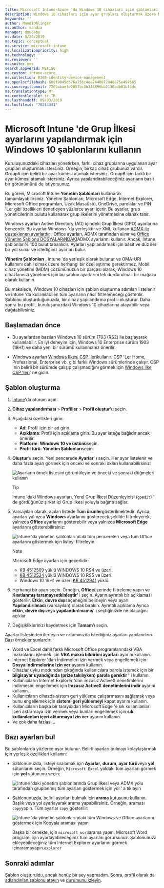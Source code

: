 ```yaml
---
title: Microsoft Intune-Azure 'da Windows 10 cihazları için şablonları kullanma | Microsoft Docs
description: Windows 10 cihazları için ayar grupları oluşturmak üzere Microsoft Intune içindeki Yönetim şablonlarını kullanın. Office programlarını, Microsoft Edge 'i, Internet Explorer 'daki güvenli özellikleri denetlemek, OneDrive 'a erişimi denetlemek, uzak masaüstü özelliklerini kullanmak, otomatik yürütmeye olanak tanımak, uzaktan yürütmeye izin vermek, güç yönetimi ayarlarını yapmak, HTTP yazdırmayı kullanmak için bir cihaz yapılandırma profilinde Bu ayarları kullanın. farklı Kullanıcı oturum açma seçenekleri kullanın ve olay günlüğü boyutunu denetleyin.
keywords: ''
author: MandiOhlinger
ms.author: mandia
manager: dougeby
ms.date: 8/28/2019
ms.topic: conceptual
ms.service: microsoft-intune
ms.localizationpriority: high
ms.technology: ''
ms.reviewer: ''
ms.suite: ems
search.appverid: MET150
ms.custom: intune-azure
ms.collection: M365-identity-device-management
ms.openlocfilehash: 608f9045d676a756c4ee7440072040075e497605
ms.sourcegitcommit: 7269abaefb2857bc8b343896bb2138bdb01bf8dc
ms.translationtype: MT
ms.contentlocale: tr-TR
ms.lasthandoff: 09/03/2019
ms.locfileid: "70214341"
---
```

# <a name="use-windows-10-templates-to-configure-group-policy-settings-in-microsoft-intune"></a>Microsoft Intune 'de Grup İlkesi ayarlarını yapılandırmak için Windows 10 şablonlarını kullanın

Kuruluşunuzdaki cihazları yönetirken, farklı cihaz gruplarına uygulanan ayar grupları oluşturmak istersiniz. Örneğin, birkaç cihaz grubunuz vardır. GroupA için belirli bir ayar kümesi atamak istersiniz. GroupB için farklı bir ayar kümesi atamak istersiniz. Ayrıca yapılandırabileceğiniz ayarların basit bir görünümünü de istiyorsunuz.

Bu görevi, Microsoft Intune **Yönetim Şablonları** kullanarak tamamlayabilirsiniz. Yönetim Şablonları, Microsoft Edge, Internet Explorer, Microsoft Office programları, Uzak Masaüstü, OneDrive, parolalar ve PIN 'Ler gibi özellikleri denetleyen yüzlerce ayarı içerir. Bu ayarlar, grup yöneticilerinin bulutu kullanarak grup ilkelerini yönetmesine olanak tanır.

Windows ayarları Active Directory (AD) içindeki Grup İlkesi (GPO) ayarlarına benzerdir. Bu ayarlar Windows 'da yerleşiktir ve XML kullanan [ADMX ile desteklenen ayarlardır](https://docs.microsoft.com/windows/client-management/mdm/understanding-admx-backed-policies) . Office ayarları, ADMX tarafından alınır ve [Office Yönetim Şablonu DOSYALARıNDAKI](https://www.microsoft.com/download/details.aspx?id=49030)ADMX ayarlarını kullanır. Ancak, Intune şablonları% 100 bulut tabanlıdır. Ayarları yapılandırmak için basit ve düz ileri bir yol sunar ve istediğiniz ayarları bulur.

**Yönetim Şablonları** , Intune 'da yerleşik olarak bulunur ve OMA-URI kullanımı dahil olmak üzere herhangi bir özelleştirme gerektirmez. Mobil cihaz yönetimi (MDM) çözümünüzün bir parçası olarak, Windows 10 cihazlarınızı yönetmek için bu şablon ayarlarını tek durdurulmalı bir mağaza olarak kullanın.

Bu makalede, Windows 10 cihazları için şablon oluşturma adımları listelenir ve Intune 'da kullanılabilen tüm ayarların nasıl filtreleneceği gösterilir. Şablonu oluşturduğunuzda, bir cihaz yapılandırma profili oluşturur. Daha sonra bu profili, kuruluşunuzdaki Windows 10 cihazlarına atayabilir veya dağıtabilirsiniz.

## <a name="before-you-begin"></a>Başlamadan önce

- Bu ayarlardan bazıları Windows 10 sürüm 1703 (RS2) ile başlayarak kullanılabilir. En iyi deneyim için, Windows 10 Enterprise sürüm 1903 (19H1) ve daha yeni bir sürümü kullanmanız önerilir.

- Windows ayarları [Windows Ilkesi CSP 'leri](https://docs.microsoft.com/windows/client-management/mdm/policy-configuration-service-provider#admx-backed-policies)kullanır. CSP 'Ler Home, Professional, Enterprise vb. gibi farklı Windows sürümlerinde çalışır. CSP 'nin belirli bir sürümde çalışıp çalışmadığını görmek için [Windows Ilke CSP 'leri](https://docs.microsoft.com/windows/client-management/mdm/policy-configuration-service-provider#admx-backed-policies)' ne gidin.

## <a name="create-a-template"></a>Şablon oluşturma

1. [Intune](https://go.microsoft.com/fwlink/?linkid=2090973)'da oturum açın.
2. **Cihaz yapılandırması** > **Profiller** > **Profil oluştur**'u seçin.
3. Aşağıdaki özellikleri girin:

    - **Ad**: Profil için bir ad girin.
    - **Açıklama**: Profil için açıklama girin. Bu ayar isteğe bağlıdır ancak önerilir.
    - **Platform**: **Windows 10 ve üstünü**seçin.
    - **Profil türü**: **Yönetim Şablonları**seçin.

4. **Oluştur**’u seçin. Yeni pencerede **Ayarlar**' ı seçin. Her ayar listelenir ve daha fazla ayarı görmek için önceki ve sonraki okları kullanabilirsiniz:

    ![Ayarların örnek listesini görüntüleyin ve önceki ve sonraki düğmeleri kullanın](./media/administrative-templates-windows/administrative-templates-sample-settings-list.png)

    > [!TIP]
    > Intune 'daki Windows ayarları, Yerel Grup İlkesi Düzenleyicisi (`gpedit`) ' de gördüğünüz şirket içi Grup İlkesi yoluyla bağıntı sağlar.

5. Varsayılan olarak, açılan listede **Tüm ürünler**gösterilmektedir. Ayrıca, ayarları yalnızca **Windows** ayarlarını gösterecek şekilde filtreleyerek, yalnızca **Office** ayarlarını gösterebilir veya yalnızca **Microsoft Edge** ayarlarını gösterebilirsiniz:

    ![Intune 'da yönetim şablonlarındaki tüm pencereleri veya tüm Office ayarlarını göstermek için listeyi filtreleyin](./media/administrative-templates-windows/administrative-templates-choose-windows-office-all-products.png)

    > [!NOTE]
    > Microsoft Edge ayarları için geçerlidir:
    >
    > - [KB 4512509](https://support.microsoft.com/kb/4512509) yüklü WINDOWS 10 RS4 ve üzeri.
    > - [KB 4512534](https://support.microsoft.com/kb/4512534) yüklü WINDOWS 10 RS5 ve üzeri.
    > - Windows 10 19H1 ve üzeri [KB 4512941](https://support.microsoft.com/kb/4512941) yüklü.

6. Herhangi bir ayarı seçin. Örneğin, **Office**üzerinde filtreleme yapın ve **Kısıtlanmış taramayı etkinleştir**' i seçin. Ayarın ayrıntılı bir açıklaması gösterilir. **Etkin**, **devre dışı**seçeneğini belirleyin veya ayarı **Yapılandırılmadı** (varsayılan) olarak bırakın. Ayrıntılı açıklama Ayrıca **etkin**, **devre dışı**veya **yapılandırılmamış**' ı seçtiğinizde ne olacağını açıklar.
7. Değişikliklerinizi kaydetmek için **Tamam**’ı seçin.

Ayarlar listesinden ilerleyin ve ortamınızda istediğiniz ayarları yapılandırın. Bazı örnekler şunlardır:

- Word ve Excel dahil farklı Microsoft Office programlarındaki VBA makrolarını işlemek için **VBA makro bildirimi ayarları** ayarını kullanın.
- Internet Explorer 'dan İndirmeleri izin vermek veya engellemek için **Dosya Indirmelerine Izin ver** ayarını kullanın.
- Cihazlar uyku modundan çıktığında kullanıcılara parola istemek için bir **bilgisayar uyandığında (prize takılıyken) parola gerektir '** i kullanın.
- Kullanıcıların Internet Explorer 'dan imzasız ActiveX denetimlerini indirmesini engellemek için **Imzasız ActiveX denetimlerini indir** ayarını kullanın.
- Kullanıcıların cihazda sistem geri yükleme çalıştırmasını sağlamak veya bunu engellemek için **sistemi geri yüklemeyi** kapat ayarını kullanın.
- Kullanıcıların başka bir tarayıcıdan Microsoft Edge 'e sık kullanılanları içeri aktarmaya izin vermek veya bunları engellemek için **sık kullanılanları içeri aktarmaya Izin ver** ayarını kullanın.
- Ve çok daha fazlası...

## <a name="find-some-settings"></a>Bazı ayarları bul

Bu şablonlarda yüzlerce ayar bulunur. Belirli ayarları bulmayı kolaylaştırmak için yerleşik özellikleri kullanın:

- Şablonunuzda, listeyi sıralamak için **Ayarlar**, **durum**, **ayar türü**veya **yol** sütunlarını seçin. Örneğin, `Microsoft Excel` yoldaki tüm ayarları görmek için **yol** sütununu seçin:

  ![Intune 'daki yönetim şablonlarında Grup İlkesi veya ADMX yolu tarafından gruplanmış tüm ayarları göstermek için yol ' a tıklayın](./media/administrative-templates-windows/path-filter-shows-excel-options.png)

- Şablonunuzda, belirli ayarları bulmak için **arama** kutusunu kullanın. Başlık veya yol ayarlayarak arama yapabilirsiniz. Örneğin, araması `copy`yapın. Tüm ayarlar `copy` gösterilir:

  ![Intune 'da yönetim şablonlarındaki tüm Windows ve Office ayarlarını göstermek için Kopyala araması yapın](./media/administrative-templates-windows/search-copy-settings.png) 

  Başka bir örnekte, için `microsoft word`arama yapın. Microsoft Word programı için ayarlayabileceğiniz tüm ayarları görürsünüz. Şablonunuza ekleyebileceğiniz tüm Internet Explorer ayarlarını görmek içinaramayapın.`explorer`

## <a name="next-steps"></a>Sonraki adımlar

Şablon oluşturuldu, ancak henüz bir şey yapmadım. Sonra, [profil olarak da adlandırılan şablonu atayın](device-profile-assign.md) ve [durumunu izleyin](device-profile-monitor.md).
